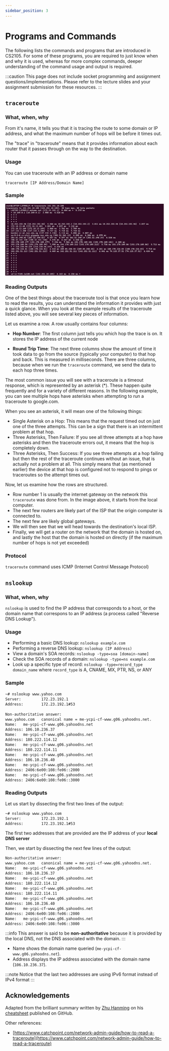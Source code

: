 ```yaml
---
sidebar_position: 3
---
```


# Programs and Commands

The following lists the commands and programs that are introduced in CS2105. For some of these programs, you are required to just know when and why it is used, whereas for more complex commands, deeper understanding of the command usage and output is required.

:::caution
This page does not include socket programming and assignment questions/implementations. Please refer to the lecture slides and your assignment submission for these resources.
:::

## `traceroute`

### What, when, why

From it's name, it tells you that it is tracing the route to some domain or IP address, and what the maximum number of hops will be before it times out.

The "trace" in "traceroute" means that it provides information about each router that it passes through on the way to the destination.

### Usage

You can use traceroute with an IP address or domain name

```
traceroute [IP Address/Domain Name]
```

### Sample

![](./imgs/commands-traceroute.png)

### Reading Outputs

One of the best things about the traceroute tool is that once you learn how to read the results, you can understand the information it provides with just a quick glance. When you look at the example results of the traceroute listed above, you will see several key pieces of information.

Let us examine a row. A row usually contains four columns:

- **Hop Number**: The first column just tells you which hop the trace is on. It stores the IP address of the current node

- **Round Trip Time**: The next three columns show the amount of time it took data to go from the source (typically your computer) to that hop and back. This is measured in milliseconds. There are three columns, because when we run the `traceroute` command, we send the data to each hop three times. 

The most common issue you will see with a traceroute is a timeout response, which is represented by an asterisk (*). These happen quite frequently and for a variety of different reasons. In the following example, you can see multiple hops have asterisks when attempting to run a traceroute to google.com.

When you see an asterisk, it will mean one of the following things:

- Single Asterisk on a Hop: This means that the request timed out on just one of the three attempts. This can be a sign that there is an intermittent problem at that hop.
- Three Asterisks, Then Failure: If you see all three attempts at a hop have asterisks and then the traceroute errors out, it means that the hop is completely down.
- Three Asterisks, Then Success: If you see three attempts at a hop failing but then the rest of the traceroute continues without an issue, that is actually not a problem at all. This simply means that (as mentioned earlier) the device at that hop is configured not to respond to pings or traceroutes so the attempt times out.

Now, let us examine how the rows are structured.

- Row number 1 is usually the internet gateway on the network this `traceroute` was done from. In the image above, it starts from the local computer.
- The next few routers are likely part of the ISP that the origin computer is connected to.
- The next few are likely global gateways.
- We will then see that we will head towards the destination's local ISP.
- Finally, we will get a router on the network that the domain is hosted on, and lastly the host that the domain is hosted on directly (if the maximum number of hops is not yet exceeded)

### Protocol

`traceroute` command uses ICMP (Internet Control Message Protocol)

## `nslookup`

### What, when, why

`nslookup` is used to find the IP address that corresponds to a host, or the domain name that correspons to an IP address (a process called "Reverse DNS Lookup"). 

### Usage

- Performing a basic DNS lookup: `nslookup example.com`
- Performing a reverse DNS lookup: `nslookup (IP Address)`
- View a domain's SOA records: `nslookup -type=soa [domain-name]`
- Check the SOA records of a domain: `nslookup -type=ns example.com`
- Look up a specific type of record: `nslookup -type=record_type domain_name` where `record_type` is A, CNAME, MX, PTR, NS, or ANY

### Sample

```
~# nslookup www.yahoo.com
Server:         172.23.192.1
Address:        172.23.192.1#53

Non-authoritative answer:
www.yahoo.com   canonical name = me-ycpi-cf-www.g06.yahoodns.net.
Name:   me-ycpi-cf-www.g06.yahoodns.net
Address: 106.10.236.37
Name:   me-ycpi-cf-www.g06.yahoodns.net
Address: 180.222.114.12
Name:   me-ycpi-cf-www.g06.yahoodns.net
Address: 180.222.114.11
Name:   me-ycpi-cf-www.g06.yahoodns.net
Address: 106.10.236.40
Name:   me-ycpi-cf-www.g06.yahoodns.net
Address: 2406:6e00:108:fe06::2000
Name:   me-ycpi-cf-www.g06.yahoodns.net
Address: 2406:6e00:108:fe06::3000
```

### Reading Outputs

Let us start by dissecting the first two lines of the output:

```
~# nslookup www.yahoo.com
Server:         172.23.192.1
Address:        172.23.192.1#53
```

The first two addresses that are provided are the IP address of your **local DNS server**

Then, we start by dissecting the next few lines of the output:
```
Non-authoritative answer:
www.yahoo.com   canonical name = me-ycpi-cf-www.g06.yahoodns.net.
Name:   me-ycpi-cf-www.g06.yahoodns.net
Address: 106.10.236.37
Name:   me-ycpi-cf-www.g06.yahoodns.net
Address: 180.222.114.12
Name:   me-ycpi-cf-www.g06.yahoodns.net
Address: 180.222.114.11
Name:   me-ycpi-cf-www.g06.yahoodns.net
Address: 106.10.236.40
Name:   me-ycpi-cf-www.g06.yahoodns.net
Address: 2406:6e00:108:fe06::2000
Name:   me-ycpi-cf-www.g06.yahoodns.net
Address: 2406:6e00:108:fe06::3000
```

:::info
This answer is said to be **non-authoritative** because it is provided by the local DNS, not the DNS associated with the domain.
:::

- Name shows the domain name queried (`me-ycpi-cf-www.g06.yahoodns.net`).
- Address displays the IP address associated with the domain name (`106.10.236.37`).

:::note
Notice that the last two addresses are using IPv6 format instead of IPv4 format
:::

## Acknowledgements

Adapted from the brilliant summary written by [Zhu Hanming](https://github.com/zhuhanming) on his [cheatsheet](https://github.com/zhuhanming/nus-notes-cheatsheets/blob/master/cs2105/CS2105%20Cheatsheet.pdf) published on GitHub.

Other references:
- [https://www.catchpoint.com/network-admin-guide/how-to-read-a-traceroute](https://www.catchpoint.com/network-admin-guide/how-to-read-a-traceroute)
